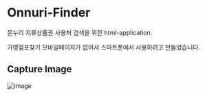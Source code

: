 # Onnuri-Finder

온누리 지류상품권 사용처 검색을 위한 html-application.

가맹점포찾기 모바일페이지가 없어서 스마트폰에서 사용하려고 만들었습니다.


## Capture Image

![image](https://user-images.githubusercontent.com/32189698/111486427-d25cf780-877a-11eb-9793-d9b15ae8d43b.png)
